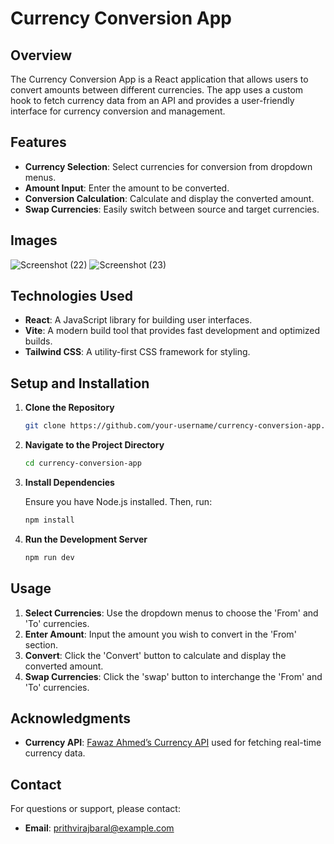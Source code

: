# Currency Conversion App

## Overview

The Currency Conversion App is a React application that allows users to convert amounts between different currencies. The app uses a custom hook to fetch currency data from an API and provides a user-friendly interface for currency conversion and management.

## Features

- **Currency Selection**: Select currencies for conversion from dropdown menus.
- **Amount Input**: Enter the amount to be converted.
- **Conversion Calculation**: Calculate and display the converted amount.
- **Swap Currencies**: Easily switch between source and target currencies.
  
## Images

![Screenshot (22)](https://github.com/user-attachments/assets/89da93fb-f5a7-458c-a7a2-74509a4d934f)
![Screenshot (23)](https://github.com/user-attachments/assets/b8d2e933-124b-4386-aa06-32cf78f6c850)

## Technologies Used

- **React**: A JavaScript library for building user interfaces.
- **Vite**: A modern build tool that provides fast development and optimized builds.
- **Tailwind CSS**: A utility-first CSS framework for styling.

## Setup and Installation

1. **Clone the Repository**

   ```bash
   git clone https://github.com/your-username/currency-conversion-app.git
   ```
2. **Navigate to the Project Directory**
   ```bash
   cd currency-conversion-app
   ```
3. **Install Dependencies**

   Ensure you have Node.js installed. Then, run:
   ```bash
   npm install
   ```
4. **Run the Development Server**
    ```bash
   npm run dev
   ```
## Usage

1. **Select Currencies**: Use the dropdown menus to choose the 'From' and 'To' currencies.
2. **Enter Amount**: Input the amount you wish to convert in the 'From' section.
3. **Convert**: Click the 'Convert' button to calculate and display the converted amount.
4. **Swap Currencies**: Click the 'swap' button to interchange the 'From' and 'To' currencies.
## Acknowledgments

- **Currency API**: [Fawaz Ahmed’s Currency API](https://github.com/fawazahmed0/currency-api) used for fetching real-time currency data.

## Contact

For questions or support, please contact:

- **Email**: prithvirajbaral@example.com

